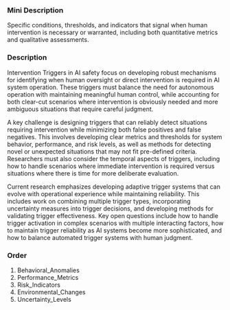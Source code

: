 ### Mini Description

Specific conditions, thresholds, and indicators that signal when human intervention is necessary or warranted, including both quantitative metrics and qualitative assessments.

### Description

Intervention Triggers in AI safety focus on developing robust mechanisms for identifying when human oversight or direct intervention is required in AI system operation. These triggers must balance the need for autonomous operation with maintaining meaningful human control, while accounting for both clear-cut scenarios where intervention is obviously needed and more ambiguous situations that require careful judgment.

A key challenge is designing triggers that can reliably detect situations requiring intervention while minimizing both false positives and false negatives. This involves developing clear metrics and thresholds for system behavior, performance, and risk levels, as well as methods for detecting novel or unexpected situations that may not fit pre-defined criteria. Researchers must also consider the temporal aspects of triggers, including how to handle scenarios where immediate intervention is required versus situations where there is time for more deliberate evaluation.

Current research emphasizes developing adaptive trigger systems that can evolve with operational experience while maintaining reliability. This includes work on combining multiple trigger types, incorporating uncertainty measures into trigger decisions, and developing methods for validating trigger effectiveness. Key open questions include how to handle trigger activation in complex scenarios with multiple interacting factors, how to maintain trigger reliability as AI systems become more sophisticated, and how to balance automated trigger systems with human judgment.

### Order

1. Behavioral_Anomalies
2. Performance_Metrics
3. Risk_Indicators
4. Environmental_Changes
5. Uncertainty_Levels
